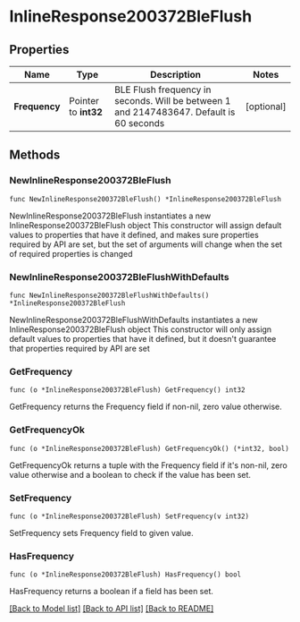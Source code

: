 # InlineResponse200372BleFlush

## Properties

Name | Type | Description | Notes
------------ | ------------- | ------------- | -------------
**Frequency** | Pointer to **int32** | BLE Flush frequency in seconds. Will be between 1 and 2147483647. Default is 60 seconds | [optional] 

## Methods

### NewInlineResponse200372BleFlush

`func NewInlineResponse200372BleFlush() *InlineResponse200372BleFlush`

NewInlineResponse200372BleFlush instantiates a new InlineResponse200372BleFlush object
This constructor will assign default values to properties that have it defined,
and makes sure properties required by API are set, but the set of arguments
will change when the set of required properties is changed

### NewInlineResponse200372BleFlushWithDefaults

`func NewInlineResponse200372BleFlushWithDefaults() *InlineResponse200372BleFlush`

NewInlineResponse200372BleFlushWithDefaults instantiates a new InlineResponse200372BleFlush object
This constructor will only assign default values to properties that have it defined,
but it doesn't guarantee that properties required by API are set

### GetFrequency

`func (o *InlineResponse200372BleFlush) GetFrequency() int32`

GetFrequency returns the Frequency field if non-nil, zero value otherwise.

### GetFrequencyOk

`func (o *InlineResponse200372BleFlush) GetFrequencyOk() (*int32, bool)`

GetFrequencyOk returns a tuple with the Frequency field if it's non-nil, zero value otherwise
and a boolean to check if the value has been set.

### SetFrequency

`func (o *InlineResponse200372BleFlush) SetFrequency(v int32)`

SetFrequency sets Frequency field to given value.

### HasFrequency

`func (o *InlineResponse200372BleFlush) HasFrequency() bool`

HasFrequency returns a boolean if a field has been set.


[[Back to Model list]](../README.md#documentation-for-models) [[Back to API list]](../README.md#documentation-for-api-endpoints) [[Back to README]](../README.md)


